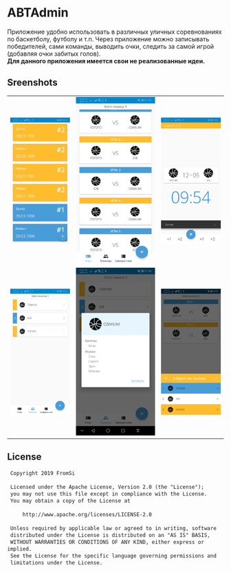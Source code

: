 # ABTAdmin
Приложение удобно использовать в различных уличных соревнованиях по баскетболу, футболу и т.п. Через приложение можно записывать победителей, сами команды, выводить очки, следить за самой игрой (добавляя очки забитых голов).<br />
<strong>Для данного приложения имеется свои не реализованные идеи.</strong>

## Sreenshots
<table>
  <tbody>
    <tr>
      <td align="center" valign="middle">
        <img src="screenshot/img1.jpg" width="227" heght="450"/>
      </td>
      <td align="center" valign="middle">
        <img src="screenshot/img6.jpg" width="302" heght="600"/>
      </td>
      <td align="center" valign="middle">
        <img src="screenshot/img3.jpg" width="227" heght="450"/>
      </td>
    </tr>
    <tr>
      <td align="center" valign="middle">
        <img src="screenshot/img4.jpg" width="227" heght="450"/>
      </td>
      <td align="center" valign="middle">
        <img src="screenshot/img5.jpg" width="227" heght="450"/>
      </td>
      <td align="center" valign="middle">
        <img src="screenshot/img2.jpg" width="227" heght="450"/>
      </td>
    </tr>
  </tbody>
</table>

## License

 	 Copyright 2019 FromSi

 	 Licensed under the Apache License, Version 2.0 (the "License");
 	 you may not use this file except in compliance with the License.
 	 You may obtain a copy of the License at

 	     http://www.apache.org/licenses/LICENSE-2.0

 	 Unless required by applicable law or agreed to in writing, software
	 distributed under the License is distributed on an "AS IS" BASIS,
 	 WITHOUT WARRANTIES OR CONDITIONS OF ANY KIND, either express or implied.
 	 See the License for the specific language governing permissions and
 	 limitations under the License.
